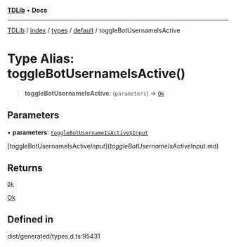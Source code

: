[**TDLib**](../../../../../../README.md) • **Docs**

***

[TDLib](../../../../../../modules.md) / [index](../../../../../README.md) / [types](../../../README.md) / [default](../README.md) / toggleBotUsernameIsActive

# Type Alias: toggleBotUsernameIsActive()

> **toggleBotUsernameIsActive**: (`parameters`) => [`Ok`](Ok.md)

## Parameters

• **parameters**: [`toggleBotUsernameIsActive$Input`](toggleBotUsernameIsActive$Input.md)

[toggleBotUsernameIsActive$Input](toggleBotUsernameIsActive$Input.md)

## Returns

[`Ok`](Ok.md)

[Ok](Ok.md)

## Defined in

dist/generated/types.d.ts:95431
